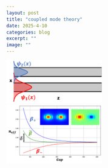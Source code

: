 ```yaml
---
layout: post
title: "coupled mode theory"
date: 2025-4-10
categories: blog
excerpt: ""
image: ""
---
```


<head>
<script type="text/x-mathjax-config"> MathJax.Hub.Config({ TeX: { equationNumbers: { autoNumber: "all" } } }); </script>
       <script type="text/x-mathjax-config">
         MathJax.Hub.Config({
           tex2jax: {
             inlineMath: [ ['$','$'], ["\\(","\\)"] ],
             displayMath: [['$$','$$']],
             processEscapes: true
           }
         });
       </script>
       <script src="https://cdn.mathjax.org/mathjax/latest/MathJax.js?config=TeX-AMS-MML_HTMLorMML" type="text/javascript"></script>
</head>

<img src="/study_img/cmt/1.png" alt="scheme" style="width: 50%; height: auto;"/>
<img src="/study_img/cmt/2.png" alt="effective index" style="width: 50%; height: auto;"/>
